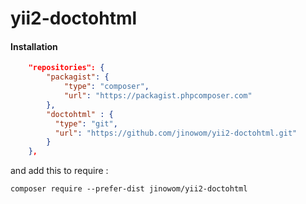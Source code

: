 # yii2-doctohtml

#### Installation

```json
    "repositories": {
        "packagist": {
            "type": "composer",
            "url": "https://packagist.phpcomposer.com"
        },
        "doctohtml" : {
          "type": "git",
          "url": "https://github.com/jinowom/yii2-doctohtml.git"
        }
    },
```

and add this to require :
```
composer require --prefer-dist jinowom/yii2-doctohtml
```